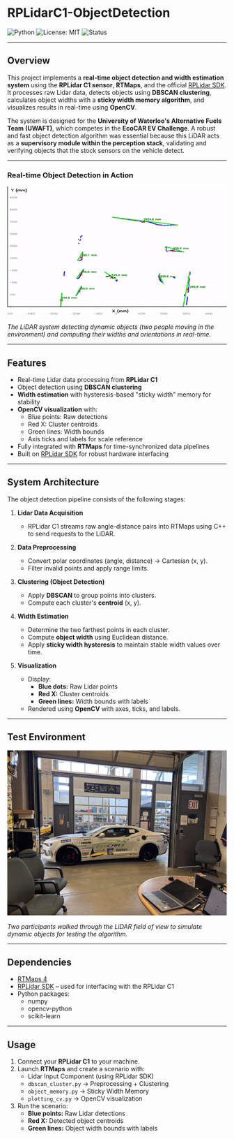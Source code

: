# RPLidarC1-ObjectDetection

![Python](https://img.shields.io/badge/python-3.11-blue.svg)
![License: MIT](https://img.shields.io/badge/License-MIT-green.svg)
![Status](https://img.shields.io/badge/status-active-success.svg)

---

## Overview
This project implements a **real-time object detection and width estimation system** using the **RPLidar C1 sensor**, **RTMaps**, and the official [RPLidar SDK](https://github.com/Slamtec/rplidar_sdk).  
It processes raw Lidar data, detects objects using **DBSCAN clustering**, calculates object widths with a **sticky width memory algorithm**, and visualizes results in real-time using **OpenCV**.

The system is designed for the **University of Waterloo's Alternative Fuels Team (UWAFT)**, which competes in the **EcoCAR EV Challenge**. A robust and fast object detection algorithm was essential because this LiDAR acts as a **supervisory module within the perception stack**, validating and verifying objects that the stock sensors on the vehicle detect.

---

### Real-time Object Detection in Action
![Live Demo](./images/demo.gif)

*The LiDAR system detecting dynamic objects (two people moving in the environment) and computing their widths and orientations in real-time.*

---

## Features
- Real-time Lidar data processing from **RPLidar C1**
- Object detection using **DBSCAN clustering**
- **Width estimation** with hysteresis-based "sticky width" memory for stability
- **OpenCV visualization** with:
  - Blue points: Raw detections
  - Red X: Cluster centroids
  - Green lines: Width bounds
  - Axis ticks and labels for scale reference
- Fully integrated with **RTMaps** for time-synchronized data pipelines
- Built on [RPLidar SDK](https://github.com/Slamtec/rplidar_sdk) for robust hardware interfacing

---

## System Architecture

The object detection pipeline consists of the following stages:

1. **Lidar Data Acquisition**
   - RPLidar C1 streams raw angle-distance pairs into RTMaps using C++ to send requests to the LiDAR.

2. **Data Preprocessing**
   - Convert polar coordinates (angle, distance) → Cartesian (x, y).
   - Filter invalid points and apply range limits.

3. **Clustering (Object Detection)**
   - Apply **DBSCAN** to group points into clusters.
   - Compute each cluster's **centroid** (x, y).

4. **Width Estimation**
   - Determine the two farthest points in each cluster.
   - Compute **object width** using Euclidean distance.
   - Apply **sticky width hysteresis** to maintain stable width values over time.

5. **Visualization**
   - Display:
     - **Blue dots:** Raw Lidar points
     - **Red X:** Cluster centroids
     - **Green lines:** Width bounds with labels
   - Rendered using **OpenCV** with axes, ticks, and labels.

---

## Test Environment
![Environment Setup](./images/environment.jpg)

*Two participants walked through the LiDAR field of view to simulate dynamic objects for testing the algorithm.*

---

## Dependencies
- [RTMaps 4](https://intempora.com/download/RTMaps4/)
- [RPLidar SDK](https://github.com/Slamtec/rplidar_sdk) – used for interfacing with the RPLidar C1
- Python packages:
  - numpy
  - opencv-python
  - scikit-learn

---

## Usage
1. Connect your **RPLidar C1** to your machine.
2. Launch **RTMaps** and create a scenario with:
   - Lidar Input Component (using RPLidar SDK)
   - `dbscan_cluster.py` → Preprocessing + Clustering
   - `object_memory.py` → Sticky Width Memory
   - `plotting_cv.py` → OpenCV visualization
3. Run the scenario:
   - **Blue points:** Raw Lidar detections
   - **Red X:** Detected object centroids
   - **Green lines:** Object width bounds with labels

